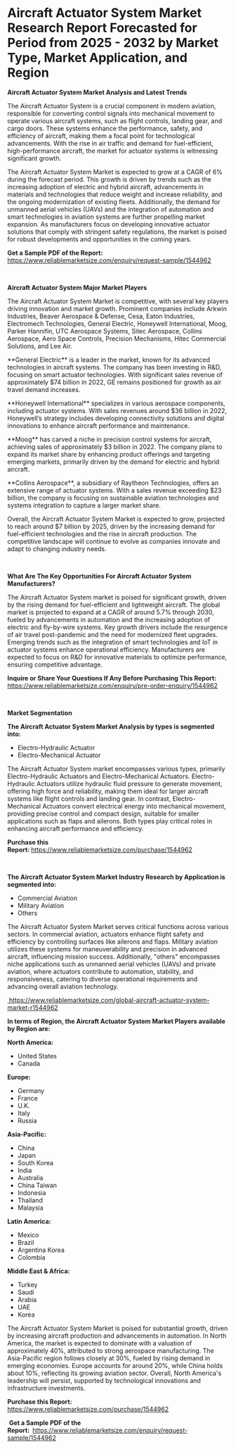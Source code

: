 <p><h1>Aircraft Actuator System Market Research Report Forecasted for Period from 2025 -  2032 by Market Type, Market Application, and Region</h1></p><p><strong>Aircraft Actuator System Market Analysis and Latest Trends</strong></p>
<p><p>The Aircraft Actuator System is a crucial component in modern aviation, responsible for converting control signals into mechanical movement to operate various aircraft systems, such as flight controls, landing gear, and cargo doors. These systems enhance the performance, safety, and efficiency of aircraft, making them a focal point for technological advancements. With the rise in air traffic and demand for fuel-efficient, high-performance aircraft, the market for actuator systems is witnessing significant growth.</p><p>The Aircraft Actuator System Market is expected to grow at a CAGR of 6% during the forecast period. This growth is driven by trends such as the increasing adoption of electric and hybrid aircraft, advancements in materials and technologies that reduce weight and increase reliability, and the ongoing modernization of existing fleets. Additionally, the demand for unmanned aerial vehicles (UAVs) and the integration of automation and smart technologies in aviation systems are further propelling market expansion. As manufacturers focus on developing innovative actuator solutions that comply with stringent safety regulations, the market is poised for robust developments and opportunities in the coming years.</p></p>
<p><strong>Get a Sample PDF of the Report:&nbsp;</strong> <a href="https://www.reliablemarketsize.com/enquiry/request-sample/1544962?utm_campaign=2461&utm_medium=2&utm_source=Github&utm_content=ia&utm_term=16042025&utm_id=aircraft-actuator-system">https://www.reliablemarketsize.com/enquiry/request-sample/1544962</a></p>
<p>&nbsp;</p>
<p><strong>Aircraft Actuator System Major Market Players</strong></p>
<p><p>The Aircraft Actuator System Market is competitive, with several key players driving innovation and market growth. Prominent companies include Arkwin Industries, Beaver Aerospace & Defense, Cesa, Eaton Industries, Electromech Technologies, General Electric, Honeywell International, Moog, Parker Hannifin, UTC Aerospace Systems, Sitec Aerospace, Collins Aerospace, Aero Space Controls, Precision Mechanisms, Hitec Commercial Solutions, and Lee Air.</p><p>**General Electric** is a leader in the market, known for its advanced technologies in aircraft systems. The company has been investing in R&D, focusing on smart actuator technologies. With significant sales revenue of approximately $74 billion in 2022, GE remains positioned for growth as air travel demand increases.</p><p>**Honeywell International** specializes in various aerospace components, including actuator systems. With sales revenues around $36 billion in 2022, Honeywell’s strategy includes developing connectivity solutions and digital innovations to enhance aircraft performance and maintenance.</p><p>**Moog** has carved a niche in precision control systems for aircraft, achieving sales of approximately $3 billion in 2022. The company plans to expand its market share by enhancing product offerings and targeting emerging markets, primarily driven by the demand for electric and hybrid aircraft.</p><p>**Collins Aerospace**, a subsidiary of Raytheon Technologies, offers an extensive range of actuator systems. With a sales revenue exceeding $23 billion, the company is focusing on sustainable aviation technologies and systems integration to capture a larger market share.</p><p>Overall, the Aircraft Actuator System Market is expected to grow, projected to reach around $7 billion by 2025, driven by the increasing demand for fuel-efficient technologies and the rise in aircraft production. The competitive landscape will continue to evolve as companies innovate and adapt to changing industry needs.</p></p>
<p>&nbsp;</p>
<p><strong>What Are The Key Opportunities For Aircraft Actuator System Manufacturers?</strong></p>
<p><p>The Aircraft Actuator System market is poised for significant growth, driven by the rising demand for fuel-efficient and lightweight aircraft. The global market is projected to expand at a CAGR of around 5.7% through 2030, fueled by advancements in automation and the increasing adoption of electric and fly-by-wire systems. Key growth drivers include the resurgence of air travel post-pandemic and the need for modernized fleet upgrades. Emerging trends such as the integration of smart technologies and IoT in actuator systems enhance operational efficiency. Manufacturers are expected to focus on R&D for innovative materials to optimize performance, ensuring competitive advantage.</p></p>
<p><strong>Inquire or Share Your Questions If Any Before Purchasing This Report:</strong> <a href="https://www.reliablemarketsize.com/enquiry/pre-order-enquiry/1544962?utm_campaign=2461&utm_medium=2&utm_source=Github&utm_content=ia&utm_term=16042025&utm_id=aircraft-actuator-system">https://www.reliablemarketsize.com/enquiry/pre-order-enquiry/1544962</a></p>
<p>&nbsp;</p>
<p><strong>Market Segmentation</strong></p>
<p><strong>The Aircraft Actuator System Market Analysis by types is segmented into:</strong></p>
<p><ul><li>Electro-Hydraulic Actuator</li><li>Electro-Mechanical Actuator</li></ul></p>
<p><p>The Aircraft Actuator System market encompasses various types, primarily Electro-Hydraulic Actuators and Electro-Mechanical Actuators. Electro-Hydraulic Actuators utilize hydraulic fluid pressure to generate movement, offering high force and reliability, making them ideal for larger aircraft systems like flight controls and landing gear. In contrast, Electro-Mechanical Actuators convert electrical energy into mechanical movement, providing precise control and compact design, suitable for smaller applications such as flaps and ailerons. Both types play critical roles in enhancing aircraft performance and efficiency.</p></p>
<p><strong>Purchase this Report:&nbsp;</strong><a href="https://www.reliablemarketsize.com/purchase/1544962?utm_campaign=2461&utm_medium=2&utm_source=Github&utm_content=ia&utm_term=16042025&utm_id=aircraft-actuator-system">https://www.reliablemarketsize.com/purchase/1544962</a></p>
<p>&nbsp;</p>
<p><strong>The Aircraft Actuator System Market Industry Research by Application is segmented into:</strong></p>
<p><ul><li>Commercial Aviation</li><li>Military Aviation</li><li>Others</li></ul></p>
<p><p>The Aircraft Actuator System Market serves critical functions across various sectors. In commercial aviation, actuators enhance flight safety and efficiency by controlling surfaces like ailerons and flaps. Military aviation utilizes these systems for maneuverability and precision in advanced aircraft, influencing mission success. Additionally, "others" encompasses niche applications such as unmanned aerial vehicles (UAVs) and private aviation, where actuators contribute to automation, stability, and responsiveness, catering to diverse operational requirements and advancing overall aviation technology.</p></p>
<p><a href="https://www.reliablemarketsize.com/global-aircraft-actuator-system-market-r1544962?utm_campaign=2461&utm_medium=2&utm_source=Github&utm_content=ia&utm_term=16042025&utm_id=aircraft-actuator-system">&nbsp;https://www.reliablemarketsize.com/global-aircraft-actuator-system-market-r1544962</a></p>
<p><strong>In terms of Region, the Aircraft Actuator System Market Players available by Region are:</strong></p>
<p>
    <p> <strong> North America: </strong>
        <ul>
            <li>United States</li>
            <li>Canada</li>
        </ul>
        </p> 
    <p> <strong> Europe: </strong>
        <ul>
            <li>Germany</li>
            <li>France</li>
            <li>U.K.</li>
            <li>Italy</li>
            <li>Russia</li>
        </ul>
        </p> 
    <p> <strong> Asia-Pacific: </strong>
        <ul>
            <li>China</li>
            <li>Japan</li>
            <li>South Korea</li>
            <li>India</li>
            <li>Australia</li>
            <li>China Taiwan</li>
            <li>Indonesia</li>
            <li>Thailand</li>
            <li>Malaysia</li>
        </ul>
        </p> 
    <p> <strong> Latin America: </strong>
        <ul>
            <li>Mexico</li>
            <li>Brazil</li>
            <li>Argentina Korea</li>
            <li>Colombia</li>
        </ul>
        </p> 
    <p> <strong> Middle East & Africa: </strong>
        <ul>
            <li>Turkey</li>
            <li>Saudi</li>
            <li>Arabia</li>
            <li>UAE</li>
            <li>Korea</li>
        </ul>
    </p>
    </p>
<p><p>The Aircraft Actuator System Market is poised for substantial growth, driven by increasing aircraft production and advancements in automation. In North America, the market is expected to dominate with a valuation of approximately 40%, attributed to strong aerospace manufacturing. The Asia-Pacific region follows closely at 30%, fueled by rising demand in emerging economies. Europe accounts for around 20%, while China holds about 10%, reflecting its growing aviation sector. Overall, North America's leadership will persist, supported by technological innovations and infrastructure investments.</p></p>
<p><strong>Purchase this Report: </strong><a href="https://www.reliablemarketsize.com/purchase/1544962?utm_campaign=2461&utm_medium=2&utm_source=Github&utm_content=ia&utm_term=16042025&utm_id=aircraft-actuator-system">https://www.reliablemarketsize.com/purchase/1544962</a></p>
<p>&nbsp;<strong>Get a Sample PDF of the Report:&nbsp;&nbsp;</strong><a href="https://www.reliablemarketsize.com/enquiry/request-sample/1544962?utm_campaign=2461&utm_medium=2&utm_source=Github&utm_content=ia&utm_term=16042025&utm_id=aircraft-actuator-system">https://www.reliablemarketsize.com/enquiry/request-sample/1544962</a></p>
<p><strong></strong></p>
<p><p></p><p></p><p></p></p>